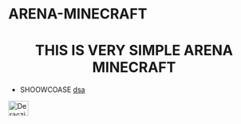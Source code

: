 # ARENA-MINECRAFT
<h1 align="center">THIS IS VERY SIMPLE ARENA MINECRAFT</h1>

- SHOOWCOASE [dsa](dsadas)

<p align="left">
<a href="https://discord.gg/Deraczi#5892" target="blank"><img align="center" src="https://raw.githubusercontent.com/rahuldkjain/github-profile-readme-generator/master/src/images/icons/Social/discord.svg" alt="Deraczi#5892" height="30" width="40" /></a>

